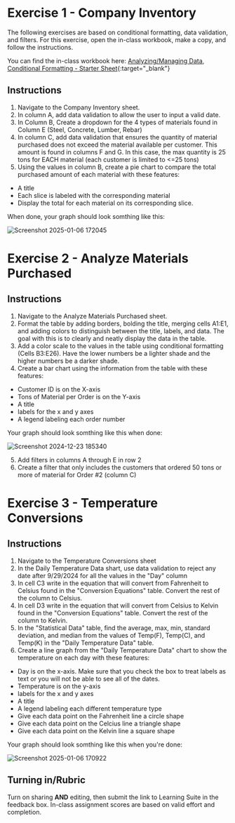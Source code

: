 # Exercise 1 - Company Inventory

The following exercises are based on conditional formatting, data validation, and filters. For this exercise, open the in-class workbook, make a copy, and follow the instructions. 

You can find the in-class workbook here: [Analyzing/Managing Data, Conditional Formatting - Starter Sheet](https://docs.google.com/spreadsheets/d/1o2_qgtB7Ggw3v8IjGLdc61Ld1jZy3snVAdMJGT7ZjuA/edit?usp=sharing){:target="_blank"}

## Instructions

  1. Navigate to the Company Inventory sheet.
  2. In column A, add data validation to allow the user to input a valid date.
  3. In Column B, Create a dropdown for the 4 types of materials found in Column E (Steel, Concrete, Lumber, Rebar)
  4. In column C, add data validation that ensures the quantity of material purchased does not exceed the material available per customer. This amount is found in columns F and G. In this case, the max quantity is 25 tons for EACH material (each customer is limited to <=25 tons)
  5. Using the values in column B, create a pie chart to compare the total purchased amount of each material with these features:

- A title
- Each slice is labeled with the corresponding material
- Display the total for each material on its corresponding slice.

When done, your graph should look somthing like this:

![Screenshot 2025-01-06 172045](https://github.com/user-attachments/assets/061046d4-14df-48d4-b25f-dc36e4577213)




				
# Exercise 2 - Analyze Materials Purchased

## Instructions

  1. Navigate to the Analyze Materials Purchased sheet.
  2. Format the table by adding borders, bolding the title, merging cells A1:E1, and adding colors to distinguish between the title, labels, and data. The goal with this is to clearly and neatly display the data in the table.
  3. Add a color scale to the values in the table using conditional formatting (Cells B3:E26). Have the lower numbers be a lighter shade and the higher numbers be a darker shade.
  4. Create a bar chart using the information from the table with these features:

- Customer ID is on the X-axis
- Tons of Material per Order is on the Y-axis
- A title
- labels for the x and y axes
- A legend labeling each order number

Your graph should look somthing like this when done:

![Screenshot 2024-12-23 185340](https://github.com/user-attachments/assets/a056196d-511b-4f8f-ae97-3be0fa806596)


  5. Add filters in columns A through E in row 2
  6. Create a filter that only includes the customers that ordered 50 tons or more of material for Order #2 (column C)

# Exercise 3 - Temperature Conversions

## Instructions

  1. Navigate to the Temperature Conversions sheet
  2. In the Daily Temperature Data shart, use data validation to reject any date after 9/29/2024 for all the values in the "Day" column
  3. In cell C3 write in the equation that will convert from Fahrenheit to Celsius found in the "Conversion Equations" table. Convert the rest of the column to Celsius.
  4. In cell D3 write in the equation that will convert from Celsius to Kelvin found in the "Conversion Equations" table. Convert the rest of the column to Kelvin.
  5. In the "Statistical Data" table, find the average, max, min, standard deviation, and median from the values of Temp(F), Temp(C), and Temp(K) in the "Daily Temperature Data" table.
  6. Create a line graph from the "Daily Temperature Data" chart to show the temperature on each day with these features:

- Day is on the x-axis. Make sure that you check the box to treat labels as text or you will not be able to see all of the dates.
- Temperature is on the y-axis
- labels for the x and y axes
- A title
- A legend labeling each different temperature type
- Give each data point on the Fahrenheit line a circle shape
- Give each data point on the Celcius line a triangle shape
- Give each data point on the Kelvin line a square shape


Your graph should look somthing like this when you're done:


![Screenshot 2025-01-06 170922](https://github.com/user-attachments/assets/20404723-e944-4039-81e1-a7a7b061941c)

			
## Turning in/Rubric
Turn on sharing **AND** editing, then submit the link to Learning Suite in the feedback box. In-class assignment scores are based on valid effort and completion.


